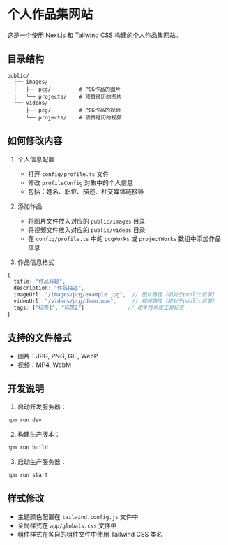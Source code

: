 # 个人作品集网站

这是一个使用 Next.js 和 Tailwind CSS 构建的个人作品集网站。

## 目录结构

```
public/
  ├── images/
  │   ├── pcg/         # PCG作品的图片
  │   └── projects/    # 项目经历的图片
  └── videos/
      ├── pcg/         # PCG作品的视频
      └── projects/    # 项目经历的视频
```

## 如何修改内容

1. 个人信息配置
   - 打开 `config/profile.ts` 文件
   - 修改 `profileConfig` 对象中的个人信息
   - 包括：姓名、职位、描述、社交媒体链接等

2. 添加作品
   - 将图片文件放入对应的 `public/images` 目录
   - 将视频文件放入对应的 `public/videos` 目录
   - 在 `config/profile.ts` 中的 `pcgWorks` 或 `projectWorks` 数组中添加作品信息

3. 作品信息格式
```typescript
{
  title: "作品标题",
  description: "作品描述",
  imageUrl: "/images/pcg/example.jpg",  // 图片路径（相对于public目录）
  videoUrl: "/videos/pcg/demo.mp4",     // 视频路径（相对于public目录）
  tags: ["标签1", "标签2"]              // 相关技术或工具标签
}
```

## 支持的文件格式

- 图片：JPG, PNG, GIF, WebP
- 视频：MP4, WebM

## 开发说明

1. 启动开发服务器：
```bash
npm run dev
```

2. 构建生产版本：
```bash
npm run build
```

3. 启动生产服务器：
```bash
npm run start
```

## 样式修改

- 主题颜色配置在 `tailwind.config.js` 文件中
- 全局样式在 `app/globals.css` 文件中
- 组件样式在各自的组件文件中使用 Tailwind CSS 类名 